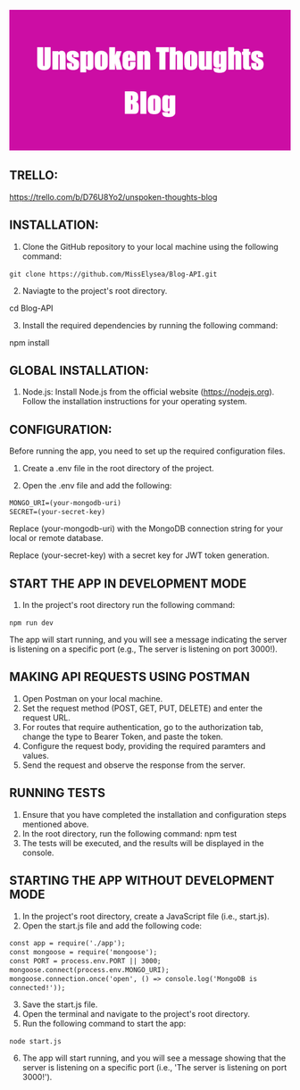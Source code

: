 ![Logo](images/Unspoken_Thoughts_Blog.png)

## TRELLO:

https://trello.com/b/D76U8Yo2/unspoken-thoughts-blog

## INSTALLATION:

1. Clone the GitHub repository to your local machine using the following command:

```git clone https://github.com/MissElysea/Blog-API.git```

2. Naviagte to the project's root directory.

cd Blog-API

3. Install the required dependencies by running the following command:

npm install 

## GLOBAL INSTALLATION:

1. Node.js: Install Node.js from the official website (https://nodejs.org). Follow the installation instructions for your operating system.

## CONFIGURATION:

Before running the app, you need to set up the required configuration files.

1. Create a .env file in the root directory of the project.

2. Open the .env file and add the following:

```
MONGO_URI=(your-mongodb-uri)
SECRET=(your-secret-key)
```

Replace (your-mongodb-uri) with the MongoDB connection string for your local or remote database.

Replace (your-secret-key) with a secret key for JWT token generation.

## START THE APP IN DEVELOPMENT MODE

1. In the project's root directory run the following command:

```npm run dev```

The app will start running, and you will see a message indicating the server is listening on a specific port (e.g., The server is listening on port 3000!).

## MAKING API REQUESTS USING POSTMAN

1. Open Postman on your local machine.
2. Set the request method (POST, GET, PUT, DELETE) and enter the request URL.
3. For routes that require authentication, go to the authorization tab, change the type to Bearer Token, and paste the token.
4. Configure the request body, providing the required paramters and values.
5. Send the request and observe the response from the server.

## RUNNING TESTS

1. Ensure that you have completed the installation and configuration steps mentioned above.
2. In the root directory, run the following command:
npm test
3. The tests will be executed, and the results will be displayed in the console.

## STARTING THE APP WITHOUT DEVELOPMENT MODE

1. In the project's root directory, create a JavaScript file (i.e., start.js).
2. Open the start.js file and add the following code:

```require('dotenv').config();
const app = require('./app');
const mongoose = require('mongoose');
const PORT = process.env.PORT || 3000;
mongoose.connect(process.env.MONGO_URI);
mongoose.connection.once('open', () => console.log('MongoDB is connected!'));
```

3. Save the start.js file.
4. Open the terminal and navigate to the project's root directory.
5. Run the following command to start the app:

```node start.js```

6. The app will start running, and you will see a message showing that the server is listening on a specific port (i.e., 'The server is listening on port 3000!').
